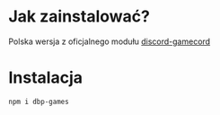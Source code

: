 # Jak zainstalować?

Polska wersja z oficjalnego modułu [discord-gamecord](https://www.npmjs.com/package/discord-gamecord)

# Instalacja

`npm i dbp-games`
